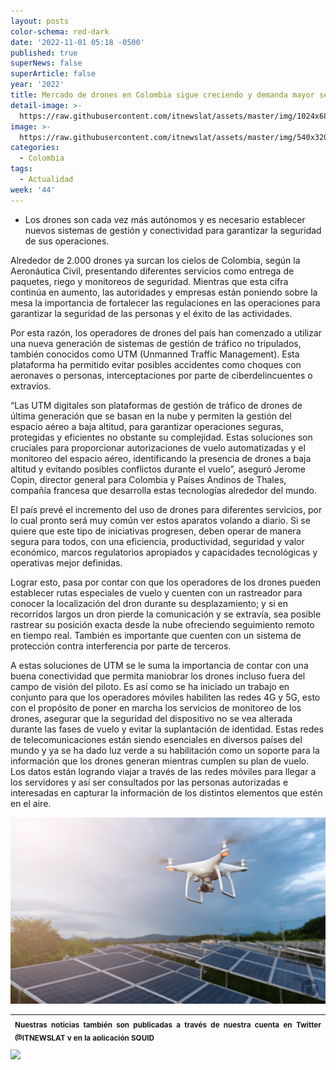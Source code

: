 ```yaml
---
layout: posts
color-schema: red-dark
date: '2022-11-01 05:18 -0500'
published: true
superNews: false
superArticle: false
year: '2022'
title: Mercado de drones en Colombia sigue creciendo y demanda mayor seguridad
detail-image: >-
  https://raw.githubusercontent.com/itnewslat/assets/master/img/1024x680/panel-y-dron-g.jpg
image: >-
  https://raw.githubusercontent.com/itnewslat/assets/master/img/540x320/panel-y-dron-p.jpg
categories:
  - Colombia
tags:
  - Actualidad
week: '44'
---
```

- Los drones son cada vez más autónomos y es necesario establecer nuevos sistemas de gestión y conectividad para garantizar la seguridad de sus operaciones.


Alrededor de 2.000 drones ya surcan los cielos de Colombia, según la Aeronáutica Civil, presentando diferentes servicios como entrega de paquetes, riego y monitoreos de seguridad. Mientras que esta cifra continúa en aumento, las autoridades y empresas están poniendo sobre la mesa la importancia de fortalecer las regulaciones en las operaciones para garantizar la seguridad de las personas y el éxito de las actividades.

Por esta razón, los operadores de drones del país han comenzado a utilizar una nueva generación de sistemas de gestión de tráfico no tripulados, también conocidos como UTM (Unmanned Traffic Management). Esta plataforma ha permitido evitar posibles accidentes como choques con aeronaves o personas, interceptaciones por parte de ciberdelincuentes o extravíos.

“Las UTM digitales son plataformas de gestión de tráfico de drones de última generación que se basan en la nube y permiten la gestión del espacio aéreo a baja altitud, para garantizar operaciones seguras, protegidas y eficientes no obstante su complejidad. Estas soluciones son cruciales para proporcionar autorizaciones de vuelo automatizadas y el monitoreo del espacio aéreo, identificando la presencia de drones a baja altitud y evitando posibles conflictos durante el vuelo”, aseguró Jerome Copin, director general para Colombia y Países Andinos de Thales, compañía francesa que desarrolla estas tecnologías alrededor del mundo.

El país prevé el incremento del uso de drones para diferentes servicios, por lo cual pronto será muy común ver estos aparatos volando a diario. Si se quiere que este tipo de iniciativas progresen, deben operar de manera segura para todos, con una eficiencia, productividad, seguridad y valor económico, marcos regulatorios apropiados y capacidades tecnológicas y operativas mejor definidas.

Lograr esto, pasa por contar con que los operadores de los drones pueden establecer rutas especiales de vuelo y cuenten con un rastreador para conocer la localización del dron durante su desplazamiento; y si en recorridos largos un dron pierde la comunicación y se extravía, sea posible rastrear su posición exacta desde la nube ofreciendo seguimiento remoto en tiempo real. También es importante que cuenten con un sistema de protección contra interferencia por parte de terceros.

A estas soluciones de UTM se le suma la importancia de contar con una buena conectividad que permita maniobrar los drones incluso fuera del campo de visión del piloto. Es así como se ha iniciado un trabajo en conjunto para que los operadores móviles habiliten las redes 4G y 5G, esto con el propósito de poner en marcha los servicios de monitoreo de los drones, asegurar que la seguridad del dispositivo no se vea alterada durante las fases de vuelo y evitar la suplantación de identidad.
Estas redes de telecomunicaciones están siendo esenciales en diversos países del mundo y ya se ha dado luz verde a su habilitación como un soporte para la información que los drones generan mientras cumplen su plan de vuelo. Los datos están logrando viajar a través de las redes móviles para llegar a los servidores y así ser consultados por las personas autorizadas e interesadas en capturar la información de los distintos elementos que estén en el aire.

![](https://raw.githubusercontent.com/itnewslat/assets/master/img/540x320/panel-y-dron-p.jpg)

<table style="height: 42px;" width="569">
<tbody>
<tr>
<td style="text-align: justify;"><sub><strong>Nuestras noticias también son publicadas a través de nuestra cuenta en Twitter <a href="https://twitter.com/itnewslat?lang=es">@ITNEWSLAT</a> y en la aplicación <a href="https://squidapp.co/en/">SQUID</a></strong></sub></td>
</tr>
</tbody>
</table>

<img src="https://tracker.metricool.com/c3po.jpg?hash=56f88a41e39ab42c063cc51676587a04"/>